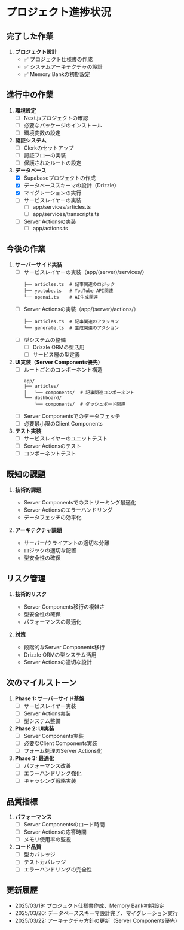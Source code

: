 # プロジェクト進捗状況

## 完了した作業
1. **プロジェクト設計**
   - ✅ プロジェクト仕様書の作成
   - ✅ システムアーキテクチャの設計
   - ✅ Memory Bankの初期設定

## 進行中の作業
1. **環境設定**
   - [ ] Next.jsプロジェクトの確認
   - [ ] 必要なパッケージのインストール
   - [ ] 環境変数の設定

2. **認証システム**
   - [ ] Clerkのセットアップ
   - [ ] 認証フローの実装
   - [ ] 保護されたルートの設定

3. **データベース**
   - [x] Supabaseプロジェクトの作成
   - [x] データベーススキーマの設計（Drizzle）
   - [x] マイグレーションの実行
   - [ ] サービスレイヤーの実装
     - [ ] app/services/articles.ts
     - [ ] app/services/transcripts.ts
   - [ ] Server Actionsの実装
     - [ ] app/actions.ts

## 今後の作業
1. **サーバーサイド実装**
   - [ ] サービスレイヤーの実装（app/(server)/services/）
     ```
     ├── articles.ts  # 記事関連のロジック
     ├── youtube.ts   # YouTube API関連
     └── openai.ts    # AI生成関連
     ```
   - [ ] Server Actionsの実装（app/(server)/actions/）
     ```
     ├── articles.ts  # 記事関連のアクション
     └── generate.ts  # 生成関連のアクション
     ```
   - [ ] 型システムの整備
     - [ ] Drizzle ORMの型活用
     - [ ] サービス層の型定義

2. **UI実装（Server Components優先）**
   - [ ] ルートごとのコンポーネント構造
     ```
     app/
     ├── articles/
     │   └── components/  # 記事関連コンポーネント
     └── dashboard/
         └── components/  # ダッシュボード関連
     ```
   - [ ] Server Componentsでのデータフェッチ
   - [ ] 必要最小限のClient Components

3. **テスト実装**
   - [ ] サービスレイヤーのユニットテスト
   - [ ] Server Actionsのテスト
   - [ ] コンポーネントテスト

## 既知の課題
1. **技術的課題**
   - Server Componentsでのストリーミング最適化
   - Server Actionsのエラーハンドリング
   - データフェッチの効率化

2. **アーキテクチャ課題**
   - サーバー/クライアントの適切な分離
   - ロジックの適切な配置
   - 型安全性の確保

## リスク管理
1. **技術的リスク**
   - Server Components移行の複雑さ
   - 型安全性の確保
   - パフォーマンスの最適化

2. **対策**
   - 段階的なServer Components移行
   - Drizzle ORMの型システム活用
   - Server Actionsの適切な設計

## 次のマイルストーン
1. **Phase 1: サーバーサイド基盤**
   - [ ] サービスレイヤー実装
   - [ ] Server Actions実装
   - [ ] 型システム整備

2. **Phase 2: UI実装**
   - [ ] Server Components実装
   - [ ] 必要なClient Components実装
   - [ ] フォーム処理のServer Actions化

3. **Phase 3: 最適化**
   - [ ] パフォーマンス改善
   - [ ] エラーハンドリング強化
   - [ ] キャッシング戦略実装

## 品質指標
1. **パフォーマンス**
   - [ ] Server Componentsのロード時間
   - [ ] Server Actionsの応答時間
   - [ ] メモリ使用率の監視

2. **コード品質**
   - [ ] 型カバレッジ
   - [ ] テストカバレッジ
   - [ ] エラーハンドリングの完全性

## 更新履歴
- 2025/03/19: プロジェクト仕様書作成、Memory Bank初期設定
- 2025/03/20: データベーススキーマ設計完了、マイグレーション実行
- 2025/03/22: アーキテクチャ方針の更新（Server Components優先）
